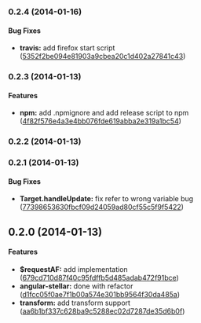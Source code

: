 <a name="0.2.4"></a>
### 0.2.4 (2014-01-16)


#### Bug Fixes

* **travis:** add firefox start script ([5352f2be094e81903a9cbea20c1d402a27841c43](git://github.com/tomchentw/angular-stellar.git/commit/5352f2be094e81903a9cbea20c1d402a27841c43))


<a name="0.2.3"></a>
### 0.2.3 (2014-01-13)


#### Features

* **npm:** add .npmignore and add release script to npm ([4f82f576e4a3e4bb076fde619abba2e319a1bc54](git://github.com/tomchentw/angular-stellar.git/commit/4f82f576e4a3e4bb076fde619abba2e319a1bc54))


<a name="0.2.2"></a>
### 0.2.2 (2014-01-13)


<a name="0.2.1"></a>
### 0.2.1 (2014-01-13)


#### Bug Fixes

* **Target.handleUpdate:** fix refer to wrong variable bug ([77398653630fbcf09d24059ad80cf55c5f9f5422](git://github.com/tomchentw/angular-stellar.git/commit/77398653630fbcf09d24059ad80cf55c5f9f5422))


<a name="0.2.0"></a>
## 0.2.0 (2014-01-13)


#### Features

* **$requestAF:** add implementation ([679cd710d87f40c95fdffb5d485adab472f91bce](git://github.com/tomchentw/angular-stellar.git/commit/679cd710d87f40c95fdffb5d485adab472f91bce))
* **angular-stellar:** done with refactor ([d1fcc05f0ae7f1b00a574e301bb9564f30da485a](git://github.com/tomchentw/angular-stellar.git/commit/d1fcc05f0ae7f1b00a574e301bb9564f30da485a))
* **transform:** add transform support ([aa6b1bf337c628ba9c5288ec02d7287de35d6b0f](git://github.com/tomchentw/angular-stellar.git/commit/aa6b1bf337c628ba9c5288ec02d7287de35d6b0f))

